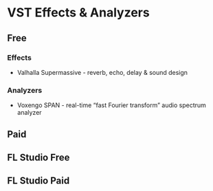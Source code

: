 # VST Effects & Analyzers

## Free

### Effects

- Valhalla Supermassive - reverb, echo, delay & sound design

### Analyzers
- Voxengo SPAN - real-time “fast Fourier transform” audio spectrum analyzer

## Paid

## FL Studio Free

## FL Studio Paid

